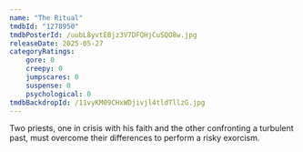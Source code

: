 ```yaml
---
name: "The Ritual"
tmdbId: "1278950"
tmdbPosterId: /uubL8yvtEBjz3V7DFQHjCuSQO8w.jpg
releaseDate: 2025-05-27
categoryRatings:
    gore: 0
    creepy: 0
    jumpscares: 0
    suspense: 0
    psychological: 0
tmdbBackdropId: /11vyKM09CHxWDjivjl4tldTllzG.jpg
---
```

Two priests, one in crisis with his faith and the other confronting a turbulent past, must overcome their differences to perform a risky exorcism.
